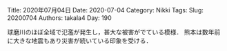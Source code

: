 ﻿Title: 2020年07月04日
Date: 2020-07-04
Category: Nikki
Tags: 
Slug: 20200704
Authors: takala4
Day: 190



球磨川のほぼ全域で氾濫が発生し，甚大な被害がでている模様．
熊本は数年前に大きな地震もあり災害が続いている印象を受ける．




